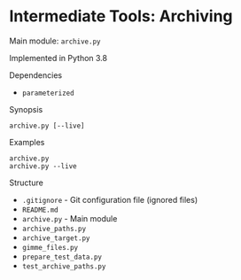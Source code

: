# Intermediate Tools: Archiving

Main module: `archive.py`

Implemented in Python 3.8

Dependencies

* `parameterized`

Synopsis

```text
archive.py [--live]
```

Examples

```text
archive.py
archive.py --live
```

Structure

* `.gitignore` - Git configuration file (ignored files)
* `README.md`
* `archive.py` - Main module
* `archive_paths.py`
* `archive_target.py`
* `gimme_files.py`
* `prepare_test_data.py`
* `test_archive_paths.py`
